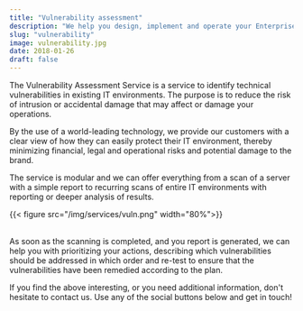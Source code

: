 ```yaml
---
title: "Vulnerability assessment"
description: "We help you design, implement and operate your Enterprise Risk Management framework"
slug: "vulnerability"
image: vulnerability.jpg
date: 2018-01-26
draft: false
---
```


The Vulnerability Assessment Service is a service to identify technical vulnerabilities in existing IT environments. The purpose is to reduce the risk of intrusion or accidental damage that may affect or damage your operations.

By the use of a world-leading technology, we provide our customers with a clear view of how they can easily protect their IT environment, thereby minimizing financial, legal and operational risks and potential damage to the brand.

The service is modular and we can offer everything from a scan of a server with a simple report to recurring scans of entire IT environments with reporting or deeper analysis of results. 

{{< figure src="/img/services/vuln.png" width="80%">}}

<br/>
As soon as the scanning is completed, and you report is generated, we can help you with prioritizing your actions, describing which vulnerabilities should be addressed in which order and re-test to ensure that the vulnerabilities have been remedied according to the plan.

If you find the above interesting, or you need additional information, don't hesitate to contact us. Use any of the social buttons below and get in touch!
